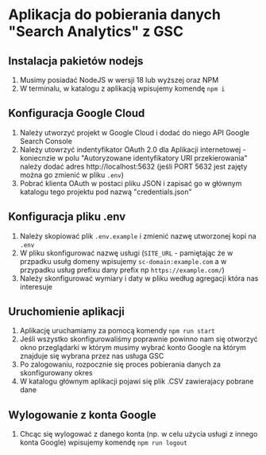 # Aplikacja do pobierania danych "Search Analytics" z GSC

## Instalacja pakietów nodejs

1. Musimy posiadać NodeJS w wersji 18 lub wyższej oraz NPM
2. W terminalu, w katalogu z aplikacją wpisujemy komendę
   `npm i`

## Konfiguracja Google Cloud

1. Należy utworzyć projekt w Google Cloud i dodać do niego API Google Search Console
2. Należy utowrzyć indentyfikator OAuth 2.0 dla Aplikacji internetowej - koniecnzie w polu "Autoryzowane identyfikatory URI przekierowania" należy dodać adres http://localhost:5632 (jeśli PORT 5632 jest zajęty można go zmienić w pliku `.env`)
3. Pobrać klienta OAuth w postaci pliku JSON i zapisać go w głównym katalogu tego projektu pod nazwą "credentials.json"

## Konfiguracja pliku .env

1. Należy skopiować plik `.env.example` i zmienić nazwę utworzonej kopi na `.env`
2. W pliku skonfigurować nazwę usługi (`SITE_URL` - pamiętając że w przpadku usułg domeny wpisujemy `sc-domain:example.com` a w przypadku usług prefixu dany prefix np `https://example.com/`)
3. Należy skonfigurować wymiary i daty w pliku według agregacji która nas interesuje

## Uruchomienie aplikacji

1. Aplikację uruchamiamy za pomocą komendy
   `npm run start`
2. Jeśli wszystko skonfigurowaliśmy poprawnie powinno nam się otworzyć okno przeglądarki w którym musimy wybrać konto Google na którym znajduje się wybrana przez nas usługa GSC
3. Po zalogowaniu, rozpocznie się proces pobierania danych za skonfigurowany okres
4. W katalogu głównym aplikacji pojawi się plik .CSV zawierajacy pobrane dane

## Wylogowanie z konta Google

1. Chcąc się wylogować z danego konta (np. w celu użycia usługi z innego konta Google) wpisujemy komendę
   `npm run logout`
